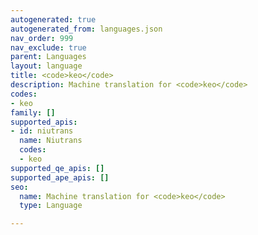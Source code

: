 ```yaml
---
autogenerated: true
autogenerated_from: languages.json
nav_order: 999
nav_exclude: true
parent: Languages
layout: language
title: <code>keo</code>
description: Machine translation for <code>keo</code>
codes:
- keo
family: []
supported_apis:
- id: niutrans
  name: Niutrans
  codes:
  - keo
supported_qe_apis: []
supported_ape_apis: []
seo:
  name: Machine translation for <code>keo</code>
  type: Language

---
```


